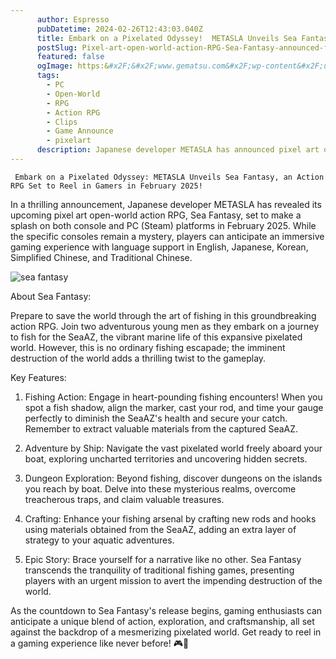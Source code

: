```yaml
---
      author: Espresso
      pubDatetime: 2024-02-26T12:43:03.040Z
      title: Embark on a Pixelated Odyssey!  METASLA Unveils Sea Fantasy, an Action RPG Set to Reel in Gamers in February 2025!
      postSlug: Pixel-art-open-world-action-RPG-Sea-Fantasy-announced-for-console,-PC
      featured: false
      ogImage: https:&#x2F;&#x2F;www.gematsu.com&#x2F;wp-content&#x2F;uploads&#x2F;2024&#x2F;02&#x2F;Sea-Fantasy-Ann_02-25-24.jpg
      tags: 
        - PC
        - Open-World
        - RPG 
        - Action RPG
        - Clips 
        - Game Announce
        - pixelart
      description: Japanese developer METASLA has announced pixel art open-world action RPG Sea Fantasy for console and PC (Steam). Specific consoles are to be announced. It will launch in February 2025 with English
---
```


     Embark on a Pixelated Odyssey: METASLA Unveils Sea Fantasy, an Action RPG Set to Reel in Gamers in February 2025!

In a thrilling announcement, Japanese developer METASLA has revealed its upcoming pixel art open-world action RPG, Sea Fantasy, set to make a splash on both console and PC (Steam) platforms in February 2025. While the specific consoles remain a mystery, players can anticipate an immersive gaming experience with language support in English, Japanese, Korean, Simplified Chinese, and Traditional Chinese.

![sea fantasy](https://www.gematsu.com/wp-content/uploads/2024/02/Sea-Fantasy_2024_02-25-24_016-768x512.jpg)

About Sea Fantasy:

Prepare to save the world through the art of fishing in this groundbreaking action RPG. Join two adventurous young men as they embark on a journey to fish for the SeaAZ, the vibrant marine life of this expansive pixelated world. However, this is no ordinary fishing escapade; the imminent destruction of the world adds a thrilling twist to the gameplay.

Key Features:

1. Fishing Action: Engage in heart-pounding fishing encounters! When you spot a fish shadow, align the marker, cast your rod, and time your gauge perfectly to diminish the SeaAZ&#39;s health and secure your catch. Remember to extract valuable materials from the captured SeaAZ.

2. Adventure by Ship: Navigate the vast pixelated world freely aboard your boat, exploring uncharted territories and uncovering hidden secrets.

3. Dungeon Exploration: Beyond fishing, discover dungeons on the islands you reach by boat. Delve into these mysterious realms, overcome treacherous traps, and claim valuable treasures.

4. Crafting: Enhance your fishing arsenal by crafting new rods and hooks using materials obtained from the SeaAZ, adding an extra layer of strategy to your aquatic adventures.

5. Epic Story: Brace yourself for a narrative like no other. Sea Fantasy transcends the tranquility of traditional fishing games, presenting players with an urgent mission to avert the impending destruction of the world.

As the countdown to Sea Fantasy&#39;s release begins, gaming enthusiasts can anticipate a unique blend of action, exploration, and craftsmanship, all set against the backdrop of a mesmerizing pixelated world. Get ready to reel in a gaming experience like never before! 🎮🌊
